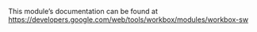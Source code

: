 This module’s documentation can be found at https://developers.google.com/web/tools/workbox/modules/workbox-sw
